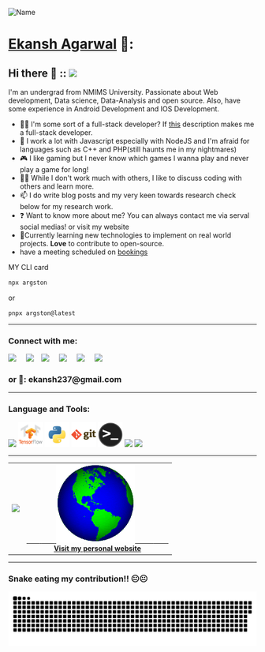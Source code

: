 ![Name](https://github.com/sharannyobasu/sharannyobasu/blob/master/Hello(1).gif) 
# <a href="https://www.linkedin.com/in/ekansh-agarwal-aa38b718b/">Ekansh Agarwal</a> 🙏:

## Hi there 👋 :: ![](https://komarev.com/ghpvc/?username=ekasnh&label=PROFILE+VIEWS)
I'm an undergrad from NMIMS University. Passionate about Web development, Data science, Data-Analysis and open source. Also, have some experience in Android Development and IOS Development.

- 👨‍💻 I'm some sort of a full-stack developer? If [this](https://www.w3schools.com/whatis/whatis_fullstack.asp) description makes me a full-stack developer.
- 🌱 I work a lot with Javascript especially with NodeJS and I'm afraid for languages such as C++ and PHP(still haunts me in my nightmares)
- 🎮 I like gaming but I never know which games I wanna play and never play a game for long!
- 👯‍♀️ While I don't work much with others, I like to discuss coding with others and learn more.
- 📫 I do write blog posts and my very keen towards research check below for my research work.
- ❓ Want to know more about me? You can always contact me via serval social medias! or visit my website
- 🙌Currently learning new technologies to implement on real world projects. **Love** to contribute to open-source.
- have a meeting scheduled on [bookings](https://cal.com/ekansh-agarwal-01)

MY CLI card
```zsh
npx argston
```
or 
```zsh
pnpx argston@latest
```

<hr>
<h3 align="left">Connect with me:</h3>
<p align="left">
<a href="https://twitter.com/ekansh78475120" target="blank"><img src="https://img.icons8.com/doodle/48/000000/twitter--v1.png"></a> &nbsp;&nbsp;&nbsp;
<a href= "https://www.facebook.com/" target = "blank"><img src="https://img.icons8.com/doodle/48/000000/facebook-new.png"></a>&nbsp;&nbsp;&nbsp;
<a href="https://www.linkedin.com/in/ekansh-agarwal-aa38b718b/" target="blank"><img src="https://img.icons8.com/doodle/48/000000/linkedin--v2.png"/></a>&nbsp;&nbsp;&nbsp;&nbsp;
<a href="https://www.researchgate.net/profile/Ekansh-Agarwal-3" target="blank"><img src="https://img.icons8.com/external-flaticons-lineal-color-flat-icons/64/000000/external-research-market-research-flaticons-lineal-color-flat-icons-6.png"/></a>&nbsp;&nbsp;&nbsp;&nbsp;
<a href="https://argston9090.medium.com/" target="blank"><img src="https://img.icons8.com/ios-filled/50/000000/medium-monogram--v1.png"/></a>&nbsp;&nbsp;&nbsp;&nbsp;
<a href="https://hihello.me/p/85e32088-9be7-4aeb-8364-8df0ff4ecc5f" target="blank"><img src="https://img.icons8.com/plasticine/50/000000/show-permit-card.png"/></a>
</p>
<h3>or 📧: ekansh237@gmail.com </h3>
<hr>
<h3 align="left">Language and Tools:</h3>
<code><img height="50" src="https://pytorch.org/assets/images/pytorch-logo.png"></code>
<code><img height="50" src="https://raw.githubusercontent.com/github/explore/80688e429a7d4ef2fca1e82350fe8e3517d3494d/topics/tensorflow/tensorflow.png"></code>
<code><img height="50" src="https://raw.githubusercontent.com/github/explore/80688e429a7d4ef2fca1e82350fe8e3517d3494d/topics/python/python.png"></code>
<code><img height="50" src="https://raw.githubusercontent.com/github/explore/80688e429a7d4ef2fca1e82350fe8e3517d3494d/topics/git/git.png"></code>
<code><img height="50" src="https://raw.githubusercontent.com/github/explore/80688e429a7d4ef2fca1e82350fe8e3517d3494d/topics/terminal/terminal.png"></code>
<code><img height="50" src="https://cdn.jsdelivr.net/npm/simple-icons@3.4.0/icons/kaggle.svg"></code>
<code><img height="50" src="https://cdn.jsdelivr.net/npm/simple-icons@3.4.0/icons/heroku.svg"></code>
<hr>

<table width="100%"  border="0" cellpadding="0" cellspacing="0">
  <tr>
    <td align="center">
      <img align="left" src="https://github-readme-stats.vercel.app/api?username=ekasnh&show_icons=true&theme=dracula" />
    </td>
    <td align="center">
      <a href="https://ekasnh.github.io/Portfolio_Website/">
        <span>&nbsp;&nbsp;&nbsp;&nbsp;&nbsp;&nbsp;&nbsp;</span>
        <span>&nbsp;&nbsp;&nbsp;&nbsp;&nbsp;&nbsp;&nbsp;</span>
        <img src="https://github.com/benyou1969/benyou1969/blob/master/globe.gif?raw=true" />
        <span>&nbsp;&nbsp;&nbsp;&nbsp;&nbsp;&nbsp;&nbsp;&nbsp;</span>
        <span>&nbsp;&nbsp;&nbsp;&nbsp;&nbsp;&nbsp;&nbsp;&nbsp;</span>
        <br>
        <strong>Visit my personal website </strong>
    </td>
  </tr>
</table>

<hr>
<h3>Snake eating my contribution!! 😐😐</h3>
<p align="center">
  <img src="https://github.com/ekasnh/ekasnh/raw/output/github-contribution-grid-snake.svg" alt="snake"></center>
</p>

<!---
ekasnh/ekasnh is a ✨ special ✨ repository because its `README.md` (this file) appears on your GitHub profile.
You can click the Preview link to take a look at your changes.
--->


